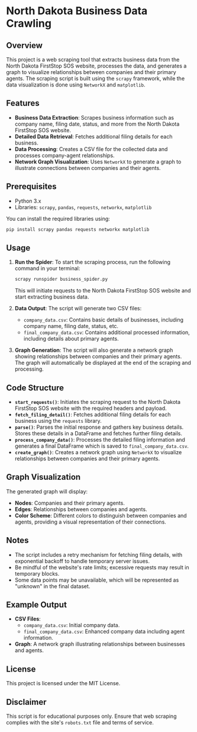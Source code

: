 
# North Dakota Business Data Crawling

## Overview

This project is a web scraping tool that extracts business data from the North Dakota FirstStop SOS website, processes the data, and generates a graph to visualize relationships between companies and their primary agents. The scraping script is built using the `scrapy` framework, while the data visualization is done using `NetworkX` and `matplotlib`.

## Features

- **Business Data Extraction**: Scrapes business information such as company name, filing date, status, and more from the North Dakota FirstStop SOS website.
- **Detailed Data Retrieval**: Fetches additional filing details for each business.
- **Data Processing**: Creates a CSV file for the collected data and processes company-agent relationships.
- **Network Graph Visualization**: Uses `NetworkX` to generate a graph to illustrate connections between companies and their agents.

## Prerequisites

- Python 3.x
- Libraries: `scrapy`, `pandas`, `requests`, `networkx`, `matplotlib`

You can install the required libraries using:

```sh
pip install scrapy pandas requests networkx matplotlib
```

## Usage

1. **Run the Spider**: To start the scraping process, run the following command in your terminal:
    
    ```sh
    scrapy runspider business_spider.py
    ```
    
    This will initiate requests to the North Dakota FirstStop SOS website and start extracting business data.

2. **Data Output**: The script will generate two CSV files:
   - `company_data.csv`: Contains basic details of businesses, including company name, filing date, status, etc.
   - `final_company_data.csv`: Contains additional processed information, including details about primary agents.

3. **Graph Generation**: The script will also generate a network graph showing relationships between companies and their primary agents. The graph will automatically be displayed at the end of the scraping and processing.

## Code Structure

- **`start_requests()`**: Initiates the scraping request to the North Dakota FirstStop SOS website with the required headers and payload.
- **`fetch_filing_detail()`**: Fetches additional filing details for each business using the `requests` library.
- **`parse()`**: Parses the initial response and gathers key business details. Stores these details in a DataFrame and fetches further filing details.
- **`process_company_data()`**: Processes the detailed filing information and generates a final DataFrame which is saved to `final_company_data.csv`.
- **`create_graph()`**: Creates a network graph using `NetworkX` to visualize relationships between companies and their primary agents.

## Graph Visualization

The generated graph will display:

- **Nodes**: Companies and their primary agents.
- **Edges**: Relationships between companies and agents.
- **Color Scheme**: Different colors to distinguish between companies and agents, providing a visual representation of their connections.

## Notes

- The script includes a retry mechanism for fetching filing details, with exponential backoff to handle temporary server issues.
- Be mindful of the website's rate limits; excessive requests may result in temporary blocks.
- Some data points may be unavailable, which will be represented as "unknown" in the final dataset.

## Example Output

- **CSV Files**:
  - `company_data.csv`: Initial company data.
  - `final_company_data.csv`: Enhanced company data including agent information.
- **Graph**: A network graph illustrating relationships between businesses and agents.

## License

This project is licensed under the MIT License.

## Disclaimer

This script is for educational purposes only. Ensure that web scraping complies with the site's `robots.txt` file and terms of service.
